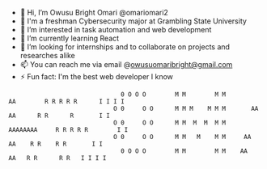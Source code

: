 - 👋 Hi, I’m Owusu Bright Omari @omariomari2
- 👋 I'm a freshman Cybersecurity major at Grambling State University
- 👀 I’m interested in task automation and web development
- 🌱 I’m currently learning React 
- 💞️ I’m looking for internships and to collaborate on projects and researches alike
- 📫 You can reach me via email @owusuomaribright@gmail.com
- ⚡ Fun fact: I'm the best web developer I know

<!---
omariomari2/omariomari2 is a ✨ special ✨ repository because its `README.md` (this file) appears on your GitHub profile.
You can click the Preview link to take a look at your changes.
--->
                                                      
                                   0 O O O        M M        M M         AA        R R R R R      I I I I  
                                 O 0     O O      M M M    M M M       AA  AA      R R      R       I I  
                                 O 0     O O      M M  M  M  M M      AAAAAAAA     R R R R R        I I  
                                 O 0     O O      M M   M    M M     AA      AA    R R    R R       I I  
                                   0 O O O        M M        M M    AA        AA   R R      R R   I I I I 
